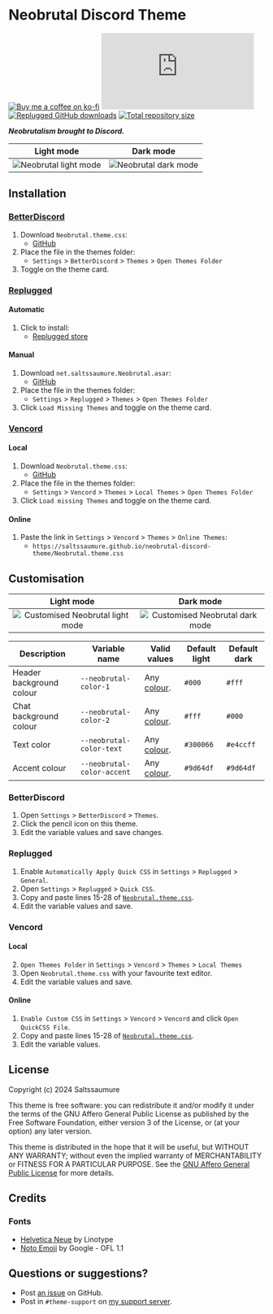 [light]:            https://saltssaumure.github.io/neobrutal-discord-theme/preview/light.avif
[dark]:             https://saltssaumure.github.io/neobrutal-discord-theme/preview/dark.avif
[customlight]:      https://saltssaumure.github.io/neobrutal-discord-theme/preview/customlight.avif
[customdark]:       https://saltssaumure.github.io/neobrutal-discord-theme/preview/customdark.avif

[css-color]:        https://developer.mozilla.org/en-US/docs/Web/CSS/color_value
[discord]:          https://discord.gg/uy8nKQVatp

[BetterDiscord]:    https://betterdiscord.app/
[Replugged]:        https://replugged.dev/
[Vencord]:          https://github.com/Vendicated/Vencord

[shield-donate]:    https://img.shields.io/badge/Donate-ko--fi-orange?style=flat-square&logo=kofi&logoColor=orange
[ko-fi]:            https://ko-fi.com/saltssaumure "Buy me a coffee!"

[shield-bd-dl]:     https://img.shields.io/github/downloads/Saltssaumure/neobrutal-discord-theme/Neobrutal.theme.css?color=purple&label=Downloads&style=flat-square
[shield-asar-dl]:   https://img.shields.io/github/downloads/Saltssaumure/neobrutal-discord-theme/net.saltssaumure.Neobrutal.asar?color=purple&label=Downloads&style=flat-square
[shield-repo-size]: https://img.shields.io/github/repo-size/Saltssaumure/neobrutal-discord-theme?label=Repository&style=flat-square "Total size"

[github]:           https://github.com/Saltssaumure/neobrutal-discord-theme
[issues]:           https://github.com/Saltssaumure/neobrutal-discord-theme/issues
[license]:          https://github.com/Saltssaumure/neobrutal-discord-theme/blob/main/LICENSE
[.theme.css]:       https://github.com/Saltssaumure/neobrutal-discord-theme/blob/main/Neobrutal.theme.css

[release-bd]:       https://betterdiscord.app/theme/?id=000 "BetterDiscord store page"
[release-rp]:       https://replugged.dev/store/net.saltssaumure.Neobrutal "Replugged store page"
[release-bd-gh]:    https://github.com/Saltssaumure/neobrutal-discord-theme/releases/latest/download/Neobrutal.theme.css "Get latest release"
[release-rp-gh]:    https://github.com/Saltssaumure/neobrutal-discord-theme/releases/latest/download/net.saltssaumure.Neobrutal.asar "Get latest release"

# Neobrutal Discord Theme
[![Buy me a coffee on ko-fi][shield-donate]][ko-fi]
[![BetterDiscord GitHub downloads][shield-bd-dl]][release-bd-gh]
[![Replugged GitHub downloads][shield-asar-dl]][release-rp-gh]
[![Total repository size][shield-repo-size]][github]

***Neobrutalism brought to Discord.***

|           Light mode           |          Dark mode           |
| :----------------------------: | :--------------------------: |
| ![Neobrutal light mode][light] | ![Neobrutal dark mode][dark] |

## Installation

### [BetterDiscord][BetterDiscord]
1. Download `Neobrutal.theme.css`:
    <!-- - [BetterDiscord store][release-bd] -->
    - [GitHub][release-bd-gh]
2. Place the file in the themes folder:
    - `Settings` > `BetterDiscord` > `Themes` > `Open Themes Folder`
3. Toggle on the theme card.

### [Replugged][Replugged]
#### Automatic
1. Click to install:
    - [Replugged store][release-rp]
#### Manual
1. Download `net.saltssaumure.Neobrutal.asar`:
    - [GitHub][release-rp-gh]
2. Place the file in the themes folder:
    - `Settings` > `Replugged` > `Themes` > `Open Themes Folder`
3. Click `Load Missing Themes` and toggle on the theme card.

### [Vencord][Vencord]
#### Local
1. Download `Neobrutal.theme.css`:
    <!-- - [BetterDiscord store][release-bd] -->
    - [GitHub][release-bd-gh]
2. Place the file in the themes folder:
    - `Settings` > `Vencord` > `Themes` > `Local Themes` > `Open Themes Folder`
3. Click `Load missing Themes` and toggle on the theme card.
#### Online
1. Paste the link in `Settings` > `Vencord` > `Themes` > `Online Themes`:
    - `https://saltssaumure.github.io/neobrutal-discord-theme/Neobrutal.theme.css`

## Customisation

|                   Light mode                    |                   Dark mode                   |
| :---------------------------------------------: | :-------------------------------------------: |
| ![Customised Neobrutal light mode][customlight] | ![Customised Neobrutal dark mode][customdark] |

| Description              | Variable name              | Valid values             | Default light | Default dark |
| ------------------------ | -------------------------- | ------------------------ | ------------- | ------------ |
| Header background colour | `--neobrutal-color-1`      | Any [colour][css-color]. | `#000`        | `#fff`       |
| Chat background colour   | `--neobrutal-color-2`      | Any [colour][css-color]. | `#fff`        | `#000`       |
| Text color               | `--neobrutal-color-text`   | Any [colour][css-color]. | `#300066`     | `#e4ccff`    |
| Accent colour            | `--neobrutal-color-accent` | Any [colour][css-color]. | `#9d64df`     | `#9d64df`    |

### BetterDiscord
1. Open `Settings` > `BetterDiscord` > `Themes`.
2. Click the pencil icon on this theme.
3. Edit the variable values and save changes.

### Replugged
1. Enable `Automatically Apply Quick CSS` in `Settings` > `Replugged` > `General`.
1. Open `Settings` > `Replugged` > `Quick CSS`.
3. Copy and paste lines 15-28 of [`Neobrutal.theme.css`][.theme.css].
3. Edit the variable values and save.

### Vencord
#### Local
2. `Open Themes Folder` in `Settings` > `Vencord` > `Themes` > `Local Themes`
3. Open `Neobrutal.theme.css` with your favourite text editor.
4. Edit the variable values and save.
#### Online
1. `Enable Custom CSS` in `Settings` > `Vencord` > `Vencord` and click `Open QuickCSS File`.
2. Copy and paste lines 15-28 of [`Neobrutal.theme.css`][.theme.css].
3. Edit the variable values.

## License
Copyright (c) 2024 Saltssaumure

This theme is free software: you can redistribute it and/or modify it under the terms of the GNU Affero General Public License as published by the Free Software Foundation, either version 3 of the License, or (at your option) any later version.

This theme is distributed in the hope that it will be useful, but WITHOUT ANY WARRANTY; without even the implied warranty of MERCHANTABILITY or FITNESS FOR A PARTICULAR PURPOSE. See the [GNU Affero General Public License][license] for more details.

## Credits
### Fonts
[helveticaneue]:    https://www.cufonfonts.com/font/helvetica-neue-55
[notoemoji]:        https://github.com/google/fonts/tree/main/ofl/notoemoji

- [Helvetica Neue][helveticaneue] by Linotype
- [Noto Emoji][notoemoji] by Google - OFL 1.1

## Questions or suggestions?
- Post [an issue][issues] on GitHub.
- Post in `#theme-support` on [my support server][discord].